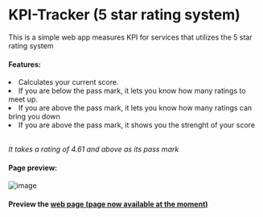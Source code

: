 # KPI-Tracker (5 star rating system)
This is a simple web app measures KPI for services that utilizes the 5 star rating system
<h4> Features: </h4>
<li>Calculates your current score.<br></li>
<li>If you are below the pass mark, it lets you know how many ratings to meet up.<br></li>
<li>If you are above the pass mark, it lets you know how many ratings can bring you down<br></li>
<li>If you are above the pass mark, it shows you the strenght of your score<br></li><br>

<h8><i>It takes a rating of 4.61 and above as its pass mark</i></h8>

<h4> Page preview: </h4>

![image](https://user-images.githubusercontent.com/60288017/158169656-bcd58b34-2f07-476a-a968-00dd3adae16a.png)

<h4> Preview the <a href="https://kpitracker.azurewebsites.net" target="_blank">web page (page now available at the moment)</a> </h4>
